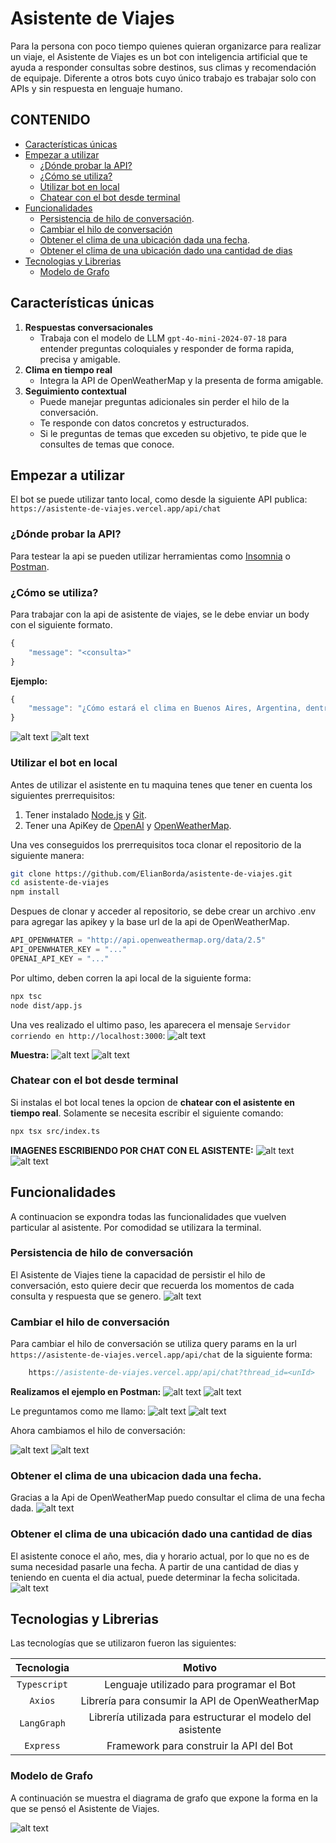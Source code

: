 # Asistente de Viajes

Para la persona con poco tiempo quienes quieran organizarce para realizar un viaje, el Asistente de Viajes es un bot con inteligencia artificial que te ayuda a responder consultas sobre destinos, sus climas y recomendación de equipaje. Diferente a otros bots cuyo único trabajo es trabajar solo con APIs y sin respuesta en lenguaje humano. 

## CONTENIDO

- [Características únicas](#características-únicas)
- [Empezar a utilizar](#empezar-a-utilizar)
    - [¿Dónde probar la API?](#dónde-probar-la-api)
    - [¿Cómo se utiliza?](#cómo-se-utiliza)
    - [Utilizar bot en local](#utilizar-el-bot-en-local)
    - [Chatear con el bot desde terminal](#chatear-con-el-bot-desde-terminal)
- [Funcionalidades](#funcionalidades)
    - [Persistencia de hilo de conversación](#persistencia-de-hilo-de-conversación).
    - [Cambiar el hilo de conversación](#cambiar-el-hilo-de-conversación)
    - [Obtener el clima de una ubicación dada una fecha](#obtener-el-clima-de-una-ubicacion-dada-una-fecha).
    - [Obtener el clima de una ubicación dado una cantidad de dias](#obtener-el-clima-de-una-ubicación-dado-una-cantidad-de-dias)
- [Tecnologias y Librerias](#tecnologias-y-librerias)
    - [Modelo de Grafo](#modelo-de-grafo)


## Características únicas 
1. **Respuestas conversacionales**
    - Trabaja con el modelo de LLM `gpt-4o-mini-2024-07-18` para entender preguntas coloquiales y responder de forma rapida, precisa y amigable.
2. **Clima en tiempo real** 
    - Integra la API de OpenWeatherMap y la presenta de forma amigable.
3. **Seguimiento contextual**
    - Puede manejar preguntas adicionales sin perder el hilo de la conversación.
    - Te responde con datos concretos y estructurados.
    - Si le preguntas de temas que exceden su objetivo, te pide que le consultes de temas que conoce.
 
## Empezar a utilizar 
El bot se puede utilizar tanto local, como desde la siguiente API publica:
 `https://asistente-de-viajes.vercel.app/api/chat`

### ¿Dónde probar la API?
Para testear la api se pueden utilizar herramientas como [Insomnia](https://insomnia.rest/) o [Postman](https://www.postman.com/). 
### ¿Cómo se utiliza?
Para trabajar con la api de asistente de viajes, se le debe enviar un body con el siguiente formato.

```js
{
    "message": "<consulta>"
}

```

**Ejemplo:**
```js
{
    "message": "¿Cómo estará el clima en Buenos Aires, Argentina, dentro de dos días?"
}
```
![alt text](imgs/img.png)
![alt text](imgs/image.png)
### Utilizar el bot en local
Antes de utilizar el asistente en tu maquina tenes que tener en cuenta los siguientes prerrequisitos:
    
1. Tener instalado [Node.js](https://nodejs.org/es) y [Git](https://git-scm.com/).
2. Tener una ApiKey de [OpenAI](https://openai.com/) y [OpenWeatherMap](https://openweathermap.org/).

Una ves conseguidos los prerrequisitos toca clonar el repositorio de la siguiente manera:
```sh
git clone https://github.com/ElianBorda/asistente-de-viajes.git
cd asistente-de-viajes
npm install
```
Despues de clonar y acceder al repositorio, se debe crear un archivo .env para agregar las apikey y la base url de la api de OpenWeatherMap. 
```js
API_OPENWHATER = "http://api.openweathermap.org/data/2.5"
API_OPENWHATER_KEY = "..."
OPENAI_API_KEY = "..."
```
Por ultimo, deben corren la api local de la siguiente forma:
```sh
npx tsc
node dist/app.js
``` 
Una ves realizado el ultimo paso, les aparecera el mensaje `Servidor corriendo en http://localhost:3000`:
 ![alt text](imgs/image-1.png)

**Muestra:**
![alt text](imgs/image-2.png)
![alt text](imgs/image-3.png)

### Chatear con el bot desde terminal
Si instalas el bot local tenes la opcion de **chatear con el asistente en tiempo real**. Solamente se necesita escribir el siguiente comando:

```sh
npx tsx src/index.ts
```

**IMAGENES ESCRIBIENDO POR CHAT CON EL ASISTENTE:**
![alt text](imgs/image-4.png)
![alt text](imgs/image-5.png)

## Funcionalidades
A continuacion se expondra todas las funcionalidades que vuelven particular al asistente. Por comodidad se utilizara la terminal. 
### Persistencia de hilo de conversación
El Asistente de Viajes tiene la capacidad de persistir el hilo de conversación, esto quiere decir que recuerda los momentos de cada consulta y respuesta que se genero. 
![alt text](imgs/image-6.png)
### Cambiar el hilo de conversación
Para cambiar el hilo de conversación se utiliza query params en la url `https://asistente-de-viajes.vercel.app/api/chat` de la siguiente forma: 
```js
    https://asistente-de-viajes.vercel.app/api/chat?thread_id=<unId>
```
**Realizamos el ejemplo en Postman:**
![alt text](imgs/image-10.png)
![alt text](imgs/image-9.png)

Le preguntamos como me llamo: 
![alt text](imgs/image-14.png)
![alt text](imgs/image-13.png)

Ahora cambiamos el hilo de conversación:

![alt text](imgs/image-11.png)
![alt text](imgs/image-12.png)


### Obtener el clima de una ubicacion dada una fecha.
Gracias a la Api de OpenWeatherMap puedo consultar el clima de una fecha dada.
![alt text](imgs/image-7.png)
### Obtener el clima de una ubicación dado una cantidad de dias
El asistente conoce el año, mes, dia y horario actual, por lo que no es de suma necesidad pasarle una fecha. A partir de una cantidad de dias y teniendo en cuenta el dia actual, puede determinar la fecha solicitada. 
![alt text](imgs/image-8.png)
## Tecnologias y Librerias
Las tecnologías que se utilizaron fueron las siguientes:

 
 |Tecnologia | Motivo  |
 |:---------:|:-------:|
 |`Typescript`| Lenguaje utilizado para programar el Bot |
 |`Axios`    | Librería para consumir la API de OpenWeatherMap| 
 |`LangGraph`| Librería utilizada para estructurar el modelo del asistente|
 |`Express`  | Framework para construir la API del Bot|

 ### Modelo de Grafo
A continuación se muestra el diagrama de grafo que expone la forma en la que se pensó el Asistente de Viajes. 

![alt text](imgs/asistente-de-viajes.drawio.png)
